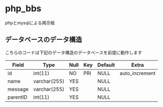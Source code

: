 # php_bbs
phpとmysqlによる掲示板

## データベースのデータ構造
こちらのコードは下記のデータ構造のデータベースを前提に動作します

| Field    | Type         | Null | Key | Default | Extra          |  
|---       |---           |---   |---  |---      |---             |
| id       | int(11)      | NO   | PRI | NULL    | auto_increment |  
| name     | varchar(255) | YES  |     | NULL    |                |  
| message  | varchar(255) | YES  |     | NULL    |                |  
| parentID | int(11)      | YES  |     | NULL    |                |  
